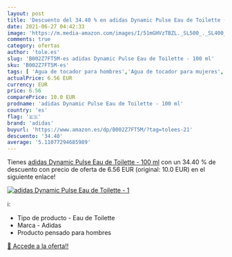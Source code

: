 ```yaml
---
layout: post
title: 'Descuento del 34.40 % en adidas Dynamic Pulse Eau de Toilette - 1'
date: 2021-06-27 04:42:33
image: 'https://m.media-amazon.com/images/I/51mGHVzTBZL._SL500_._SL400_.jpg'
comments: true
category: ofertas
author: 'tole.es'
slug: 'B002Z7FT5M-es adidas Dynamic Pulse Eau de Toilette - 100 ml'
sku: 'B002Z7FT5M-es'
tags: [ 'Agua de tocador para hombres','Agua de tocador para mujeres','Belleza','Fragancias para hombres','Fragancias para mujeres','Perfumes y fragancias','adidas','de','eau','toilette', ]
actualPrice: 6.56 EUR
currency: EUR
price: 6.56
comparePrice: 10.0 EUR
prodname: 'adidas Dynamic Pulse Eau de Toilette - 100 ml'
country: 'es'
flag: '🇪🇸'
brand: 'adidas'
buyurl: 'https://www.amazon.es/dp/B002Z7FT5M/?tag=tolees-21'
descuento: '34.40'
average: '5.11077294685989'
---
```


Tienes [adidas Dynamic Pulse Eau de Toilette - 100 ml](https://www.amazon.es/dp/B002Z7FT5M/?tag=tolees-21) con un 34.40 % de descuento con precio de oferta de 6.56 EUR (original: 10.0 EUR) en el siguiente enlace!

[![adidas Dynamic Pulse Eau de Toilette - 1](https://m.media-amazon.com/images/I/51mGHVzTBZL._SL500_._SL400_.jpg)](https://www.amazon.es/dp/B002Z7FT5M/?tag=tolees-21)

ℹ️:

- Tipo de producto - Eau de Toilette
- Marca - Adidas
- Producto pensado para hombres

[🛒 Accede a la oferta!!](https://www.amazon.es/dp/B002Z7FT5M/?tag=tolees-21)
